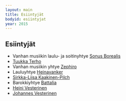 ```yaml
---
layout: main
title: Esiintyjät
bodyid: esiintyjat
year: 2015
---
```

## Esiintyjät

- Vanhan musiikin laulu- ja soitinyhtye [Sonus Borealis](sonus-borealis/)
- [Tuukka Terho](tuukka-terho)
- Vanhan musiikin yhtye [Zephiro](zephiro/)
- Lauluyhtye [Heinavanker](heinavanker/)
- [Sirkka-Liisa Kaakinen-Pilch](sirkka-liisa-kaakinen-pilch/)
- Barokkiyhtye [Battalia](battalia/)
- [Heini Vesterinen](vesteriset/#heini)
- [Johannes Vesterinen](vesteriset/)
